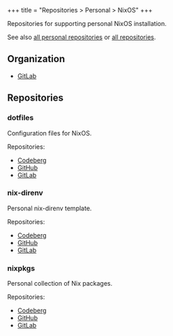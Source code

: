 +++
title = "Repositories > Personal > NixOS"
+++

Repositories for supporting personal NixOS installation.

See also [all personal repositories](@/notes/Repositories_Personal.md) or [all repositories](@/notes/Repositories.md).

## Organization

- [GitLab](https://gitlab.com/paveloom-g/personal/nixos)

## Repositories

### dotfiles

Configuration files for NixOS.

Repositories:

- [Codeberg](https://codeberg.org/paveloom/nixos-dotfiles)
- [GitHub](https://github.com/paveloom/nixos-dotfiles)
- [GitLab](https://gitlab.com/paveloom-g/personal/nixos/dotfiles)

### nix-direnv

Personal nix-direnv template.

Repositories:

- [Codeberg](https://codeberg.org/paveloom/nixos-nix-direnv)
- [GitHub](https://github.com/paveloom/nixos-nix-direnv)
- [GitLab](https://gitlab.com/paveloom-g/personal/nixos/nix-direnv)

### nixpkgs

Personal collection of Nix packages.

Repositories:

- [Codeberg](https://codeberg.org/paveloom/nixos-nixpkgs)
- [GitHub](https://github.com/paveloom/nixos-nixpkgs)
- [GitLab](https://gitlab.com/paveloom-g/personal/nixos/nixpkgs)
